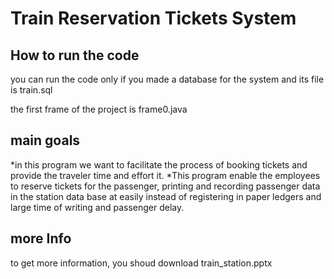 # Train Reservation Tickets System
## How to run the code
you can run the code only if you made a database for the system and its file is train.sql

the first frame of the project is frame0.java

## main goals
*in this program we want to facilitate the process of booking tickets and provide the traveler time and effort it.
*This program enable the employees to reserve tickets for the passenger, printing and recording passenger data in the station data base at easily instead of registering in paper ledgers and large time of  writing and passenger delay.

## more Info
to get more information, you shoud download train_station.pptx